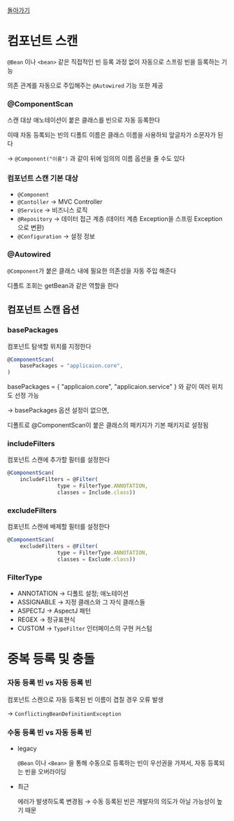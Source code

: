 [돌아가기](./README.md)
# 컴포넌트 스캔

`@Bean` 이나 `<bean>` 같은 직접적인 빈 등록 과정 없이 자동으로 스프링 빈을 등록하는 기능

의존 관계를 자동으로 주입해주는 `@Autowired` 기능 또한 제공

### @ComponentScan

스캔 대상 애노테이션이 붙은 클래스를 빈으로 자동 등록한다

이때 자동 등록되는 빈의 디폴트 이름은 클래스 이름을 사용하되 앞글자가 소문자가 된다

→ `@Component("이름")` 과 같이 뒤에 임의의 이름 옵션을 줄 수도 있다

### 컴포넌트 스캔 기본 대상

- `@Component`
- `@Contoller` → MVC Controller
- `@Service` → 비즈니스 로직
- `@Repository` → 데이터 접근 계층 (데이터 계층 Exception을 스프링 Exception으로 변환)
- `@Configuration` → 설정 정보

### @Autowired

`@Component`가 붙은 클래스 내에 필요한 의존성을 자동 주입 해준다

디폴트 조회는 getBean과 같은 역할을 한다

## 컴포넌트 스캔 옵션

### basePackages

컴포넌트 탐색할 위치를 지정한다

```jsx
@ComponentScan(
    basePackages = "applicaion.core",
)
```

basePackages = { "applicaion.core", "applicaion.service" } 와 같이 여러 위치도 선정 가능

→ basePackages 옵션 설정이 없으면,

디폴트로 @ComponentScan이 붙은 클래스의 패키지가 기본 패키지로 설정됨

### includeFilters

컴포넌트 스캔에 추가할 필터를 설정한다

```jsx
@ComponentScan(
    includeFilters = @Filter(
                type = FilterType.ANNOTATION, 
                classes = Include.class))
```

### excludeFilters

컴포넌트 스캔에 배제할 필터를 설정한다

```jsx
@ComponentScan(
    excludeFilters = @Filter(
                type = FilterType.ANNOTATION,
                classes = Exclude.class))
```

### FilterType

- ANNOTATION → 디폴트 설정; 애노테이션
- ASSIGNABLE → 지정 클래스와 그 자식 클래스들
- ASPECTJ → AspectJ 패턴
- REGEX → 정규표현식
- CUSTOM → `TypeFilter` 인터페이스의 구현 커스텀

# 중복 등록 및 충돌

### 자동 등록 빈 vs 자동 등록 빈

컴포넌트 스캔으로 자동 등록된 빈 이름이 겹칠 경우 오류 발생

→ `ConflictingBeanDefinitionException`

### 수동 등록 빈 vs 자동 등록 빈

- legacy

    `@Bean` 이나 `<Bean>` 을 통해 수동으로 등록하는 빈이 우선권을 가져서, 자동 등록되는 빈을 오버라이딩

- 최근

    에러가 발생하도록 변경됨 → 수동 등록된 빈은 개발자의 의도가 아닐 가능성이 높기 때문
